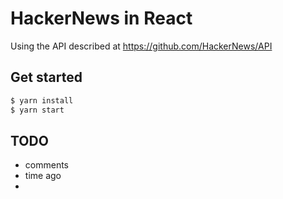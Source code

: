 # HackerNews in React

Using the API described at https://github.com/HackerNews/API

## Get started

```bash
$ yarn install
$ yarn start
```


## TODO
- comments
- time ago
- 
